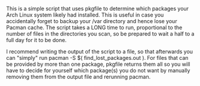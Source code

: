 This is a simple script that uses pkgfile to determine which packages your Arch
Linux system likely had installed. This is useful in case you accidentally
forget to backup your /var directory and hence lose your Pacman cache.
The script takes a LONG time to run, proportional to the number of files in the
directories you scan, so be prepared to wait a half to a full day for it to be
done. 

I recommend writing the output of the script to a file, so that afterwards you
can "simply" run pacman -S $( find_lost_packages.out ). For files that can be
provided by more than one package, pkgfile returns them all so you will have to
decide for yourself which package(s) you do not want by manually removing them
from the output file and rerunning pacman.
